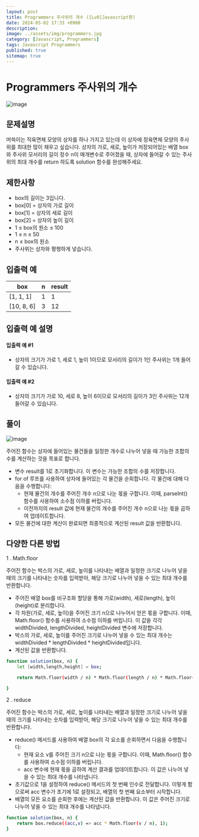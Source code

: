```yaml
---
layout: post
title: Programmers 주사위의 개수 ([Lv0]Javascript편)
date: 2024-05-02 17:33 +0900
description: 
image: ../assets/img/programmers.jpg
category: [Javascript, Programmers]
tags: Javascript Programmers
published: true
sitemap: true
---
```


# Programmers 주사위의 개수

![image](https://github.com/gnlgk/gnlgk.github.io/assets/161431748/c2551fd3-08d3-4181-86bb-0a541050dedb)

## 문제설명

머쓱이는 직육면체 모양의 상자를 하나 가지고 있는데 이 상자에 정육면체 모양의 주사위를 최대한 많이 채우고 싶습니다. 상자의 가로, 세로, 높이가 저장되어있는 배열 box와 주사위 모서리의 길이 정수 n이 매개변수로 주어졌을 때, 상자에 들어갈 수 있는 주사위의 최대 개수를 return 하도록 solution 함수를 완성해주세요.

## 제한사항

* box의 길이는 3입니다.
* box[0] = 상자의 가로 길이
* box[1] = 상자의 세로 길이
* box[2] = 상자의 높이 길이
* 1 ≤ box의 원소 ≤ 100
* 1 ≤ n ≤ 50
* n ≤ box의 원소
* 주사위는 상자와 평행하게 넣습니다.

## 입출력 예

|box|n|result|
|---|---|---|
|[1, 1, 1]|1|1|
|[10, 8, 6]|3|12|

## 입출력 예 설명

#### 입출력 예 #1

* 상자의 크기가 가로 1, 세로 1, 높이 1이므로 모서리의 길이가 1인 주사위는 1개 들어갈 수 있습니다.

#### 입출력 예 #2

* 상자의 크기가 가로 10, 세로 8, 높이 6이므로 모서리의 길이가 3인 주사위는 12개 들어갈 수 있습니다.

## 풀이

![image](https://github.com/gnlgk/gnlgk.github.io/assets/161431748/c11644cf-794f-4c82-8b3e-3f21ef376e8e)

주어진 함수는 상자에 들어있는 물건들을 일정한 개수로 나누어 넣을 때 가능한 조합의 수를 계산하는 것을 목표로 합니다.

* 변수 result를 1로 초기화합니다. 이 변수는 가능한 조합의 수를 저장합니다.
* for of 루프를 사용하여 상자에 들어있는 각 물건을 순회합니다. 각 물건에 대해 다음을 수행합니다:
    - 현재 물건의 개수를 주어진 개수 n으로 나눈 몫을 구합니다. 이때, parseInt() 함수를 사용하여 소수점 이하를 버립니다.
    - 이전까지의 result 값에 현재 물건의 개수를 주어진 개수 n으로 나눈 몫을 곱하여 업데이트합니다.
* 모든 물건에 대한 계산이 완료되면 최종적으로 계산된 result 값을 반환합니다.

## 다양한 다른 방법

1 . Math.floor

주어진 함수는 박스의 가로, 세로, 높이를 나타내는 배열과 일정한 크기로 나누어 넣을 때의 크기를 나타내는 숫자를 입력받아, 해당 크기로 나누어 넣을 수 있는 최대 개수를 반환합니다.

* 주어진 배열 box를 비구조화 할당을 통해 가로(width), 세로(length), 높이(height)로 분리합니다.
* 각 차원(가로, 세로, 높이)을 주어진 크기 n으로 나누어서 얻은 몫을 구합니다. 이때, Math.floor() 함수를 사용하여 소수점 이하를 버립니다. 이 값을 각각 widthDivided, lengthDivided, heightDivided 변수에 저장합니다.
* 박스의 가로, 세로, 높이를 주어진 크기로 나누어 넣을 수 있는 최대 개수는 widthDivided * lengthDivided * heightDivided입니다.
* 계산된 값을 반환합니다.

````bash
function solution(box, n) {
    let [width,length,height] = box;

    return Math.floor(width / n) * Math.floor(length / n) * Math.floor(height / n);

}
````

2 . reduce

주어진 함수는 박스의 가로, 세로, 높이를 나타내는 배열과 일정한 크기로 나누어 넣을 때의 크기를 나타내는 숫자를 입력받아, 해당 크기로 나누어 넣을 수 있는 최대 개수를 반환합니다. 

* reduce() 메서드를 사용하여 배열 box의 각 요소를 순회하면서 다음을 수행합니다:
    - 현재 요소 v를 주어진 크기 n으로 나눈 몫을 구합니다. 이때, Math.floor() 함수를 사용하여 소수점 이하를 버립니다.
    - acc 변수에 현재 몫을 곱하여 계산 결과를 업데이트합니다. 이 값은 나누어 넣을 수 있는 최대 개수를 나타냅니다.
* 초기값으로 1을 설정하여 reduce() 메서드의 첫 번째 인수로 전달합니다. 이렇게 함으로써 acc 변수가 초기에 1로 설정되고, 배열의 첫 번째 요소부터 시작합니다.
* 배열의 모든 요소를 순회한 후에는 계산된 값을 반환합니다. 이 값은 주어진 크기로 나누어 넣을 수 있는 최대 개수를 나타냅니다.

````bash
function solution(box, n) {
    return box.reduce((acc,v) => acc * Math.floor(v / n), 1);
}
````
